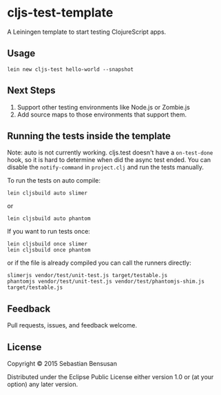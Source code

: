 # cljs-test-template 

A Leiningen template to start testing ClojureScript apps.

## Usage

    lein new cljs-test hello-world --snapshot 

## Next Steps

1. Support other testing environments like Node.js or Zombie.js
2. Add source maps to those environments that support them.

## Running the tests inside the template

Note: auto is not currently working. cljs.test doesn't have a
`on-test-done` hook, so it is hard to determine when did the async
test ended. You can disable the `notify-command` in `project.clj` and
run the tests manually.

To run the tests on auto compile:

    lein cljsbuild auto slimer

or

    lein cljsbuild auto phantom

If you want to run tests once:

    lein cljsbuild once slimer
    lein cljsbuild once phantom

or if the file is already compiled you can call the runners directly:

    slimerjs vendor/test/unit-test.js target/testable.js 
    phantomjs vendor/test/unit-test.js vendor/test/phantomjs-shim.js target/testable.js 

## Feedback

Pull requests, issues, and feedback welcome.

## License

Copyright © 2015 Sebastian Bensusan 

Distributed under the Eclipse Public License either version 1.0 or (at
your option) any later version.
